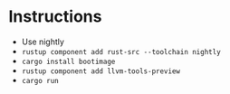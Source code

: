 # Instructions

- Use nightly
- `rustup component add rust-src --toolchain nightly`
- `cargo install bootimage`
- `rustup component add llvm-tools-preview`
- `cargo run`
